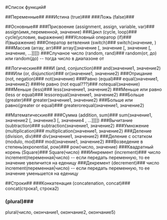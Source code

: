 #Список функций#

##Переменные##
###Истина (true)###
###Ложь (false)###

##Основные##
###Присвоение (assignment, assign, variable, var)###
assign(имя_переменной, значение)
###Цикл (cycle, loop)###
cycle(условие, выражение)
###Условный оператор (if)###
if(выражение)
###Оператор ветвления (switch)###
switch(значение, )
###Массив (array, arr)###
array([значение [, значение [, значение [, значение, ...]]]])
###Случаное число (random, rand)###
random(от, до)
или
random(до) -- тогда число в диапазоне от

##Логические##
###И (and, conjunction)###
and(значение1, значение2)
###Или (or, disjunction)###
or(значение1, значение2)
###Отрицание (not, negation)###
not(значение)
###Равно (equal)###
equal(значение1, значение2)
###Не равно (not equal???)###
notequal(значение)
###Меньше (less)###
less(значение1, значение2)
###Меньше или равно (less or equal)###
lessorequal(значение1, значение2)
###Больше (greater)###
greater(значение1, значение2)
###Больше или равно(greater or equal)###
greaterorequal(значение1, значение2)

##Математические##
###Сумма (addition, sum)###
sum(значение1, значение2 [, значение3 [, значение4 , ...]]]])
###Вычитание (subtraction)###
subtraction(значение1, значение2)
###Умножение (multiplication)###
multiplication(значение1, значение2)
###Деление (division, div)###
div(значение1, значение2)
###Деление с остатком (modulo, mod)###
mod(значение1, значение2)
###Возведение в степень(exponential, pow)###
pow(число, значение)
###Квадратный корень (Square)###
Square(число)
###Инкремент (increment)###
число increment(переменная|число) -- если передать переменную, то ее значение увеличится на еденицу
###Декремент (decrement)###
число increment(переменная|число) -- если передать переменную, то ее значение уменьшется на еденицу

##Строки##
###Конкатенация (concatenation, concat)###
concat(строка1, строка2)
### (plural)###
plural(число, окончание1, окончание2, окончание5)
